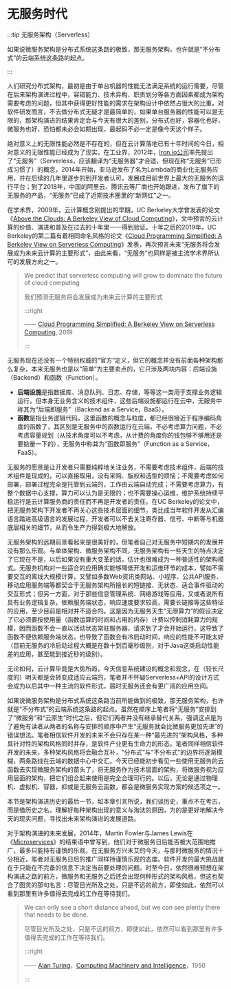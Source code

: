 # 无服务时代

:::tip 无服务架构（Serverless）

如果说微服务架构是分布式系统这条路的极致，那无服务架构，也许就是“不分布式”的云端系统这条路的起点。

:::

人们研究分布式架构，最初是由于单台机器的性能无法满足系统的运行需要，尽管在后来架构演进过程中，容错能力、技术异构、职责划分等各方面因素都成为架构需要考虑的问题，但其中获得更好性能的需求在架构设计中依然占很大的比重。对软件研发而言，不去做分布式无疑才是最简单的，如果单台服务器的性能可以是无限的，那架构演进的结果肯定会与今天有很大的差别，分布式也好，容器化也好，微服务也好，恐怕都未必会如期出现，最起码不必一定是像今天这个样子。

绝对意义上的无限性能必然是不存在的，但在云计算落地已有十年时间的今日，相对意义的无限性能已经成为了现实。在工业界，2012年，[Iron.io公司](https://www.iron.io/)率先提出了“无服务”（Serverless，应该翻译为“无服务器”才合适，但现在称“无服务”已形成习惯了）的概念，2014年开始，亚马逊发布了名为Lambda的商业化无服务应用，并在后续的几年里逐步的到开发者认可，发展成目前世界上最大的无服务的运行平台；到了2018年，中国的阿里云、腾讯云等厂商也开始跟进，发布了旗下的无服务的产品，“无服务”已成了近期技术圈里的“新网红”之一。

在学术界，2009年，云计算概念刚提出的早期，UC Berkeley大学曾发表的论文《[Above the Clouds: A Berkeley View of Cloud Computing](https://www2.eecs.berkeley.edu/Pubs/TechRpts/2009/EECS-2009-28.pdf)》，文中预言的云计算的价值、演进和普及在过去的十年里一一得到验证。十年之后的2019年，UC Berkeley的第二篇有着相同命名风格的论文《[Cloud Programming Simplified: A Berkeley View on Serverless Computing](https://arxiv.org/abs/1902.03383)》发表，再次预言未来“无服务将会发展成为未来云计算的主要形式”，由此来看，“无服务”也同样是被主流学术界所认可的发展方向之一。

> We predict that serverless computing will grow to dominate the future of cloud computing
> 
> 我们预测无服务将会发展成为未来云计算的主要形式
>
>:::right
>
>——  [Cloud Programming Simplified: A Berkeley View on Serverless Computing](https://arxiv.org/abs/1902.03383), 2019　
>
>:::

无服务现在还没有一个特别权威的“官方”定义，但它的概念并没有前面各种架构那么复杂，本来无服务也是以“简单”为主要卖点的，它只涉及两块内容：后端设施（Backend）和函数（Function）。

- **后端设施**是指数据库、消息队列、日志、存储，等等这一类用于支撑业务逻辑运行，但本身无业务含义的技术组件，这些后端设施都运行在云中，无服务中称其为“后端即服务”（Backend as a Service，BaaS）。
- **函数**是指业务逻辑代码，这里函数的概念与粒度，都已经很接近于程序编码角度的函数了，其区别是无服务中的函数运行在云端，不必考虑算力问题，不必考虑容量规划（从技术角度可以不考虑，从计费的角度你的钱包够不够用还是要掂量一下的），无服务中称其为“函数即服务”（Function as a Service，FaaS）。

无服务的愿景是让开发者只需要纯粹地关注业务，不需要考虑技术组件，后端的技术组件是现成的，可以直接取用，没有采购、版权和选型的烦恼；不需要考虑如何部署，部署过程完全是托管到云端的，工作由云端自动完成；不需要考虑算力，有整个数据中心支撑，算力可以认为是无限的；也不需要操心运维，维护系统持续平稳运行是云计算服务商的责任而不再是开发者的责任。在UC Berkeley的论文中，把无服务架构下开发者不再关心这些技术层面的细节，类比成当年软件开发从汇编语言踏进高级语言的发展过程，开发者可以不去关注寄存器、信号、中断等与机器底层相关的细节，从而令生产力得到极大地解放。

无服务架构的远期前景看起来是很美好的，但笔者自己对无服务中短期内的发展并没有那么乐观。与单体架构、微服务架构不同，无服务架构有一些天生的特点决定了它现在不是，以后如果没有重大变革的话，估计也很难成为一种普适性的架构模式。无服务机构对一些适合的应用确实能够降低开发和运维环节的成本，譬如不需要交互的离线大规模计算，又譬如多数Web资讯类网站、小程序、公共API服务、移动应用服务端等都契合于无服务架构所擅长的短链接、无状态、适合事件驱动的交互形式；但另一方面，对于那些信息管理系统、网络游戏等应用，又或者说所有具有业务逻辑复杂，依赖服务端状态，响应速度要求较高，需要长链接等这些特征的应用，至少目前是相对并不适合的。这是因为无服务天生“无限算力”的假设决定了它必须要按使用量（函数运算的时间和占用的内存）计费以控制消耗算力的规模，因而函数不会一直以活动状态常驻服务器，请求到了才会开始运行，这导致了函数不便依赖服务端状态，也导致了函数会有冷启动时间，响应的性能不可能太好（目前无服务的冷启动过程大概是在数十到百毫秒级别，对于Java这类启动性能差的应用，甚至能到接近秒的级别）。

无论如何，云计算毕竟是大势所趋，今天信息系统建设的概念和观念，在（较长尺度的）明天都是会转变成适应云端的，笔者并不怀疑Serverless+API的设计方式会成为以后其中一种主流的软件形式，届时无服务还会有更广阔的应用空间。

如果说微服务架构是分布式系统这条路当前所能做到的极致，那无服务架构，也许就是“不分布式”的云端系统这条路的起点。虽然在顺序上笔者将“无服务”安排到了“微服务”和“云原生”时代之后，但它们两者并没有继承替代关系，强调这点是为了避免有读者从两者的名称与安排的顺序中产生“无服务就会比微服务更加先进”的错误想法。笔者相信软件开发的未来不会只存在某一种“最先进的”架构风格，多种具针对性的架构风格同时并存，是软件产业更有生命力的形态。笔者同样相信软件开发的未来，多种架构风格将会融合互补，“分布式”与“不分布式”的边界将逐渐模糊，两条路线在云端的数据中心中交汇。今天已经能初步看见一些使用无服务的云函数去实现微服务架构的苗头了，将无服务作为技术层面的架构，将微服务视为应用层面的架构，把它们组合起来使用是完全合理可行的。以后，无论是通过物理机、虚拟机、容器，抑或是无服务云函数，都会是微服务实现方案的候选项之一。

本节是架构演进历史的最后一节，如本章引言所说，我们谈历史，重点不在考古，而是借历史之名，理解好每种架构出现的意义与淘汰的原因，为的是更好地解决今天的现实问题，寻找出未来架构演进的发展道路。

对于架构演进的未来发展，2014年，Martin Fowler与James Lewis在《[Microservices](https://martinfowler.com/articles/microservices.html)》的结束语中曾写到，他们对于微服务日后能否被大范围地推广，最多只能持有谨慎的乐观，在无服务方兴未艾的今天，与那时微服务的情况十分相近，笔者对无服务日后的推广同样持谨慎乐观的态度。软件开发的最大挑战就在于只能在不完备的信息下决定当前要处理的问题。时至今日，依然很难预想在架构演进之路的前方，微服务和无服务之后还会出现何种形式的架构风格，但这也契合了图灵的那句名言：尽管目光所及之处，只是不远的前方，即使如此，依然可以看到那里有许多值得去完成的工作在等待我们。

> We can only see a short distance ahead, but we can see plenty there that needs to be done.
> 
> 尽管目光所及之处，只是不远的前方，即使如此，依然可以看到那里有许多值得去完成的工作在等待我们。
> 
> :::right
> 
> —— [Alan Turing](https://en.wikipedia.org/wiki/Alan_Turing)，[Computing Machinery and Intelligence](https://en.wikipedia.org/wiki/Computing_Machinery_and_Intelligence)，1950
> 
> :::


